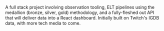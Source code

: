 A full stack project involving observation tooling, ELT pipelines using the medallion (bronze, silver, gold) methodology, and a fully-fleshed out API that will deliver data into a React dashboard. Initially built on Twitch's IGDB data, with more tech media to come.
